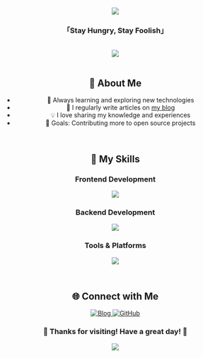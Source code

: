 <div align="center">

<h1 align="center">
    <img src="https://readme-typing-svg.herokuapp.com/?font=Righteous&size=35&center=true&vCenter=true&width=500&height=70&duration=4000&lines=Hi+There!+👋;+I'm+ShiHao!;" />
</h1>

<h3 align="center">「Stay Hungry, Stay Foolish」</h3>

<br/>

<div align="center">
    <img src="https://readme-typing-svg.herokuapp.com/?font=Fira+Code&pause=1000&color=2F90F7&center=true&vCenter=true&width=435&lines=Welcome+to+my+GitHub+profile!;A+passionate+frontend+developer;Always+learning+new+things" />
</div>

<br/>

## 🌈 About Me

- 🌱 Always learning and exploring new technologies
- 📝 I regularly write articles on [my blog](https://shihao520.top)
- 💡 I love sharing my knowledge and experiences
- 🎯 Goals: Contributing more to open source projects

<br/>

## 🎨 My Skills

<div align="center">

<h3>Frontend Development</h3>

<p align="center">
    <img src="https://skillicons.dev/icons?i=html,css,js,vue,react,typescript" />
</p>

<h3>Backend Development</h3>

<p align="center">
    <img src="https://skillicons.dev/icons?i=nodejs,python,java,mysql" />
</p>

<h3>Tools & Platforms</h3>

<p align="center">
    <img src="https://skillicons.dev/icons?i=git,vscode,docker,nginx" />
</p>

</div>

<br/>

## 🌐 Connect with Me

<div align="center">
    <a href="https://shihao520.top" target="_blank">
        <img src="https://img.shields.io/badge/Blog-ShiHao's%20Blog-blue?style=for-the-badge&logo=wordpress" alt="Blog" />
    </a>
    <a href="https://github.com/shihao" target="_blank">
        <img src="https://img.shields.io/badge/GitHub-ShiHao-black?style=for-the-badge&logo=github" alt="GitHub" />
    </a>
</div>

<div align="center">
    <h3>🎉 Thanks for visiting! Have a great day! 🎉</h3>
</div>

<img src="https://raw.githubusercontent.com/Trilokia/Trilokia/379277808c61ef204768a61bbc5d25bc7798ccf1/bottom_header.svg" /> 
